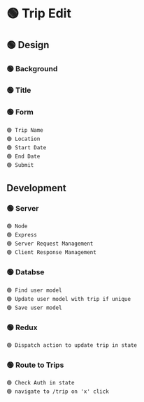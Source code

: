 # 🟢 Trip Edit #

## 🟢 Design ##
### 🟢 Background ###
### 🟢 Title ###
### 🟢 Form ###
    🟢 Trip Name
    🟢 Location
    🟢 Start Date
    🟢 End Date
    🟢 Submit

## Development ##
### 🟢 Server ###
    🟢 Node
    🟢 Express
    🟢 Server Request Management
    🟢 Client Response Management
### 🟢 Databse ###
    🟢 Find user model
    🟢 Update user model with trip if unique
    🟢 Save user model
### 🟢 Redux ###
    🟢 Dispatch action to update trip in state
### 🟢 Route to Trips ###
    🟢 Check Auth in state
    🟢 navigate to /trip on 'x' click